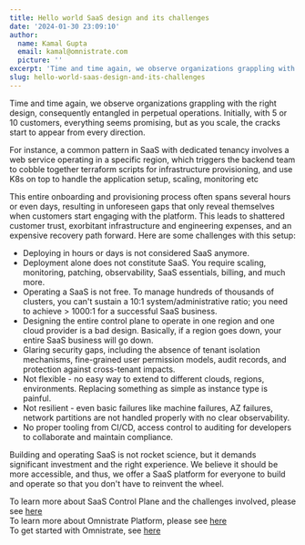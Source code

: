 ```yaml
---
title: Hello world SaaS design and its challenges
date: '2024-01-30 23:09:10'
author:
  name: Kamal Gupta
  email: kamal@omnistrate.com
  picture: ''
excerpt: 'Time and time again, we observe organizations grappling with the right design, consequently entangled in perpetual operations.'
slug: hello-world-saas-design-and-its-challenges
---
```


Time and time again, we observe organizations grappling with the right design, consequently entangled in perpetual operations. Initially, with 5 or 10 customers, everything seems promising, but as you scale, the cracks start to appear from every direction.

For instance, a common pattern in SaaS with dedicated tenancy involves a web service operating in a specific region, which triggers the backend team to cobble together terraform scripts for infrastructure provisioning, and use K8s on top to handle the application setup, scaling, monitoring etc

This entire onboarding and provisioning process often spans several hours or even days, resulting in unforeseen gaps that only reveal themselves when customers start engaging with the platform. This leads to shattered customer trust, exorbitant infrastructure and engineering expenses, and an expensive recovery path forward. Here are some challenges with this setup:

- Deploying in hours or days is not considered SaaS anymore.
- Deployment alone does not constitute SaaS. You require scaling, monitoring, patching, observability, SaaS essentials, billing, and much more.
- Operating a SaaS is not free. To manage hundreds of thousands of clusters, you can't sustain a 10:1 system/administrative ratio; you need to achieve > 1000:1 for a successful SaaS business.
- Designing the entire control plane to operate in one region and one cloud provider is a bad design. Basically, if a region goes down, your entire SaaS business will go down.
- Glaring security gaps, including the absence of tenant isolation mechanisms, fine-grained user permission models, audit records, and protection against cross-tenant impacts.
- Not flexible - no easy way to extend to different clouds, regions, environments. Replacing something as simple as instance type is painful.
- Not resilient - even basic failures like machine failures, AZ failures, network partitions are not handled properly with no clear observability. 
- No proper tooling from CI/CD, access control to auditing for developers to collaborate and maintain compliance.

Building and operating SaaS is not rocket science, but it demands significant investment and the right experience. We believe it should be more accessible, and thus, we offer a SaaS platform for everyone to build and operate so that you don't have to reinvent the wheel.

To learn more about SaaS Control Plane and the challenges involved, please see [here][1]
<br>
To learn more about Omnistrate Platform, please see [here][2]
<br>
To get started with Omnistrate, see [here][3]

  [1]: https://blog.omnistrate.com/posts/52
  [2]: https://blog.omnistrate.com/posts/53
  [3]: https://docs.omnistrate.com/getting-started/
